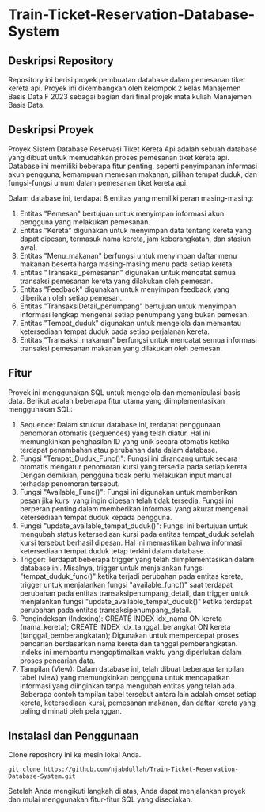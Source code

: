 # Train-Ticket-Reservation-Database-System

## Deskripsi Repository

Repository ini berisi proyek pembuatan database dalam pemesanan tiket kereta api. Proyek ini dikembangkan oleh kelompok 2 kelas Manajemen Basis Data F 2023 sebagai bagian dari final projek mata kuliah Manajemen Basis Data.

## Deskripsi Proyek

Proyek Sistem Database Reservasi Tiket Kereta Api adalah sebuah database yang dibuat untuk memudahkan proses pemesanan tiket kereta api. Database ini memiliki beberapa fitur penting, seperti penyimpanan informasi akun pengguna, kemampuan memesan makanan, pilihan tempat duduk, dan fungsi-fungsi umum dalam pemesanan tiket kereta api.

Dalam database ini, terdapat 8 entitas yang memiliki peran masing-masing:
1. Entitas "Pemesan" bertujuan untuk menyimpan informasi akun pengguna yang melakukan pemesanan.
2. Entitas "Kereta" digunakan untuk menyimpan data tentang kereta yang dapat dipesan, termasuk nama kereta, jam keberangkatan, dan stasiun awal.
3. Entitas "Menu_makanan" berfungsi untuk menyimpan daftar menu makanan beserta harga masing-masing menu pada setiap kereta.
4. Entitas "Transaksi_pemesanan" digunakan untuk mencatat semua transaksi pemesanan kereta yang dilakukan oleh pemesan.
5. Entitas "Feedback" digunakan untuk menyimpan feedback yang diberikan oleh setiap pemesan.
6. Entitas "TransaksiDetail_penumpang" bertujuan untuk menyimpan informasi lengkap mengenai setiap penumpang yang bukan pemesan.
7. Entitas "Tempat_duduk" digunakan untuk mengelola dan memantau ketersediaan tempat duduk pada setiap perjalanan kereta.
8. Entitas "Transaksi_makanan" berfungsi untuk mencatat semua informasi transaksi pemesanan makanan yang dilakukan oleh pemesan.

## Fitur

Proyek ini menggunakan SQL untuk mengelola dan memanipulasi basis data. Berikut adalah beberapa fitur utama yang diimplementasikan menggunakan SQL:

1. Sequence: Dalam struktur database ini, terdapat penggunaan penomoran otomatis (sequences) yang telah diatur. Hal ini memungkinkan penghasilan ID yang unik secara otomatis ketika terdapat penambahan atau perubahan data dalam database.
2. Fungsi "Tempat_Duduk_Func()": Fungsi ini dirancang untuk secara otomatis mengatur penomoran kursi yang tersedia pada setiap kereta. Dengan demikian, pengguna tidak perlu melakukan input manual terhadap penomoran tersebut.
3. Fungsi "Available_Func()": Fungsi ini digunakan untuk memberikan pesan jika kursi yang ingin dipesan telah tidak tersedia. Fungsi ini berperan penting dalam memberikan informasi yang akurat mengenai ketersediaan tempat duduk kepada pengguna.
4. Fungsi "update_available_tempat_duduk()": Fungsi ini bertujuan untuk mengubah status ketersediaan kursi pada entitas tempat_duduk setelah kursi tersebut berhasil dipesan. Hal ini memastikan bahwa informasi ketersediaan tempat duduk tetap terkini dalam database.
5. Trigger: Terdapat beberapa trigger yang telah diimplementasikan dalam database ini. Misalnya, trigger untuk menjalankan fungsi "tempat_duduk_func()" ketika terjadi perubahan pada entitas kereta, trigger untuk menjalankan fungsi "available_func()" saat terdapat perubahan pada entitas transaksipenumpang_detail, dan trigger untuk menjalankan fungsi "update_available_tempat_duduk()" ketika terdapat perubahan pada entitas transaksipenumpang_detail.
6. Pengindeksan (Indexing):
CREATE INDEX idx_nama ON kereta (nama_kereta);
CREATE INDEX idx_tanggal_berangkat ON kereta (tanggal_pemberangkatan);
Digunakan untuk mempercepat proses pencarian berdasarkan nama kereta dan tanggal pemberangkatan. Indeks ini membantu mengoptimalkan waktu yang diperlukan dalam proses pencarian data.
7. Tampilan (View): Dalam database ini, telah dibuat beberapa tampilan tabel (view) yang memungkinkan pengguna untuk mendapatkan informasi yang diinginkan tanpa mengubah entitas yang telah ada. Beberapa contoh tampilan tabel tersebut antara lain adalah omset setiap kereta, ketersediaan kursi, pemesanan makanan, dan daftar kereta yang paling diminati oleh pelanggan.

## Instalasi dan Penggunaan

Clone repository ini ke mesin lokal Anda.
   ```
   git clone https://github.com/njabdullah/Train-Ticket-Reservation-Database-System.git
   ```

Setelah Anda mengikuti langkah di atas, Anda dapat menjalankan proyek dan mulai menggunakan fitur-fitur SQL yang disediakan.
